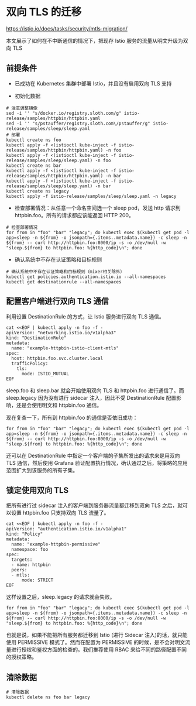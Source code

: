 # 双向 TLS 的迁移

<https://istio.io/docs/tasks/security/mtls-migration/>

本文展示了如何在不中断通信的情况下，把现存 Istio 服务的流量从明文升级为双向 TLS

## 前提条件

- 已成功在 Kubernetes 集群中部署 Istio，并且没有启用双向 TLS 支持

- 初始化数据

```shell
# 注意调整镜像
sed -i '' "s/docker.io/registry.sloth.com/g" istio-release/samples/httpbin/httpbin.yaml
sed -i '' "s/pstauffer/registry.sloth.com\/pstauffer/g" istio-release/samples/sleep/sleep.yaml
# 部署
kubectl create ns foo
kubectl apply -f <(istioctl kube-inject -f istio-release/samples/httpbin/httpbin.yaml) -n foo
kubectl apply -f <(istioctl kube-inject -f istio-release/samples/sleep/sleep.yaml) -n foo
kubectl create ns bar
kubectl apply -f <(istioctl kube-inject -f istio-release/samples/httpbin/httpbin.yaml) -n bar
kubectl apply -f <(istioctl kube-inject -f istio-release/samples/sleep/sleep.yaml) -n bar
kubectl create ns legacy
kubectl apply -f istio-release/samples/sleep/sleep.yaml -n legacy
```

- 检查部署情况：从任意一个命名空间选一个 sleep pod，发送 http 请求到 httpbin.foo。所有的请求都应该能返回 HTTP 200。

```shell
# 检查部署情况
for from in "foo" "bar" "legacy"; do kubectl exec $(kubectl get pod -l app=sleep -n ${from} -o jsonpath={.items..metadata.name}) -c sleep -n ${from} -- curl http://httpbin.foo:8000/ip -s -o /dev/null -w "sleep.${from} to httpbin.foo: %{http_code}\n"; done
```

- 确认系统中不存在认证策略和目标规则

```shell
# 确认系统中不存在认证策略和目标规则（mixer相关除外）
kubectl get policies.authentication.istio.io --all-namespaces
kubectl get destinationrule --all-namespaces
```

## 配置客户端进行双向 TLS 通信

利用设置 DestinationRule 的方式，让 Istio 服务进行双向 TLS 通信。

```shell
cat <<EOF | kubectl apply -n foo -f -
apiVersion: "networking.istio.io/v1alpha3"
kind: "DestinationRule"
metadata:
  name: "example-httpbin-istio-client-mtls"
spec:
  host: httpbin.foo.svc.cluster.local
  trafficPolicy:
    tls:
      mode: ISTIO_MUTUAL
EOF
```

sleep.foo 和 sleep.bar 就会开始使用双向 TLS 和 httpbin.foo 进行通信了。而 sleep.legacy 因为没有进行 sidecar 注入，因此不受 DestinationRule 配置影响，还是会使用明文和 httpbin.foo 通信。

现在复查一下，所有到 httpbin.foo 的通信是否依旧成功：

```shell
for from in "foo" "bar" "legacy"; do kubectl exec $(kubectl get pod -l app=sleep -n ${from} -o jsonpath={.items..metadata.name}) -c sleep -n ${from} -- curl http://httpbin.foo:8000/ip -s -o /dev/null -w "sleep.${from} to httpbin.foo: %{http_code}\n"; done
```

还可以在 DestinationRule 中指定一个客户端的子集所发出的请求来是用双向 TLS 通信，然后使用 Grafana 验证配置执行情况，确认通过之后，将策略的应用范围扩大到该服务的所有子集。

## 锁定使用双向 TLS

把所有进行过 sidecar 注入的客户端到服务器流量都迁移到双向 TLS 之后，就可以设置 httpbin.foo 只支持双向 TLS 流量了。

```shell
cat <<EOF | kubectl apply -n foo -f -
apiVersion: "authentication.istio.io/v1alpha1"
kind: "Policy"
metadata:
  name: "example-httpbin-permissive"
  namespace: foo
spec:
  targets:
  - name: httpbin
  peers:
  - mtls:
      mode: STRICT
EOF
```

这样设置之后，sleep.legacy 的请求就会失败。

```shell
for from in "foo" "bar" "legacy"; do kubectl exec $(kubectl get pod -l app=sleep -n ${from} -o jsonpath={.items..metadata.name}) -c sleep -n ${from} -- curl http://httpbin.foo:8000/ip -s -o /dev/null -w "sleep.${from} to httpbin.foo: %{http_code}\n"; done
```

也就是说，如果不能把所有服务都迁移到 Istio (进行 Sidecar 注入)的话，就只能使用 PERMISSIVE 模式了。然而在配置为 PERMISSIVE 的时候，是不会对明文流量进行授权和鉴权方面的检查的。我们推荐使用 RBAC 来给不同的路径配置不同的授权策略。

## 清除数据

```shell
# 清除数据
kubectl delete ns foo bar legacy
```
